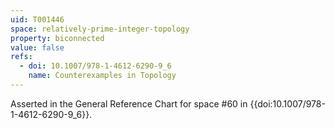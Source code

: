 ```yaml
---
uid: T001446
space: relatively-prime-integer-topology
property: biconnected
value: false
refs:
  - doi: 10.1007/978-1-4612-6290-9_6
    name: Counterexamples in Topology
---
```

Asserted in the General Reference Chart for space #60 in
{{doi:10.1007/978-1-4612-6290-9_6}}.
